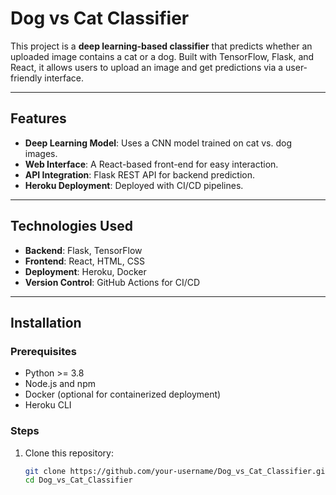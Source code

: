# Dog vs Cat Classifier

This project is a **deep learning-based classifier** that predicts whether an uploaded image contains a cat or a dog. Built with TensorFlow, Flask, and React, it allows users to upload an image and get predictions via a user-friendly interface.

---

## Features
- **Deep Learning Model**: Uses a CNN model trained on cat vs. dog images.
- **Web Interface**: A React-based front-end for easy interaction.
- **API Integration**: Flask REST API for backend prediction.
- **Heroku Deployment**: Deployed with CI/CD pipelines.

---

## Technologies Used
- **Backend**: Flask, TensorFlow
- **Frontend**: React, HTML, CSS
- **Deployment**: Heroku, Docker
- **Version Control**: GitHub Actions for CI/CD

---

## Installation

### Prerequisites
- Python >= 3.8
- Node.js and npm
- Docker (optional for containerized deployment)
- Heroku CLI

### Steps
1. Clone this repository:
   ```bash
   git clone https://github.com/your-username/Dog_vs_Cat_Classifier.git
   cd Dog_vs_Cat_Classifier
